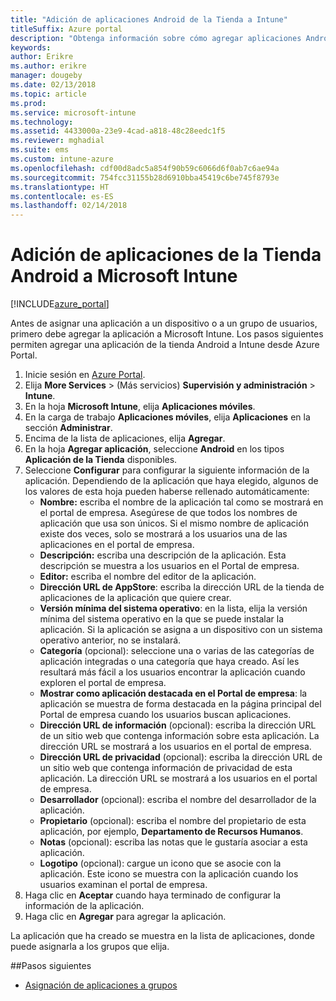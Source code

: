 ```yaml
---
title: "Adición de aplicaciones Android de la Tienda a Intune"
titleSuffix: Azure portal
description: "Obtenga información sobre cómo agregar aplicaciones Android de la tienda a Intune\"."
keywords: 
author: Erikre
ms.author: erikre
manager: dougeby
ms.date: 02/13/2018
ms.topic: article
ms.prod: 
ms.service: microsoft-intune
ms.technology: 
ms.assetid: 4433000a-23e9-4cad-a818-48c28eedc1f5
ms.reviewer: mghadial
ms.suite: ems
ms.custom: intune-azure
ms.openlocfilehash: cdf00d8adc5a854f90b59c6066d6f0ab7c6ae94a
ms.sourcegitcommit: 754fcc31155b28d6910bba45419c6be745f8793e
ms.translationtype: HT
ms.contentlocale: es-ES
ms.lasthandoff: 02/14/2018
---
```

# <a name="how-to-add-android-store-apps-to-microsoft-intune"></a>Adición de aplicaciones de la Tienda Android a Microsoft Intune

[!INCLUDE[azure_portal](./includes/azure_portal.md)]

Antes de asignar una aplicación a un dispositivo o a un grupo de usuarios, primero debe agregar la aplicación a Microsoft Intune. Los pasos siguientes permiten agregar una aplicación de la tienda Android a Intune desde Azure Portal.

1. Inicie sesión en [Azure Portal](https://portal.azure.com).
2. Elija **More Services** >  (Más servicios) **Supervisión y administración** > **Intune**.
3. En la hoja **Microsoft Intune**, elija **Aplicaciones móviles**.
4. En la carga de trabajo **Aplicaciones móviles**, elija **Aplicaciones** en la sección **Administrar**.
5. Encima de la lista de aplicaciones, elija **Agregar**.
6. En la hoja **Agregar aplicación**, seleccione **Android** en los tipos **Aplicación de la Tienda** disponibles.
7. Seleccione **Configurar** para configurar la siguiente información de la aplicación. Dependiendo de la aplicación que haya elegido, algunos de los valores de esta hoja pueden haberse rellenado automáticamente:
    - **Nombre:** escriba el nombre de la aplicación tal como se mostrará en el portal de empresa. Asegúrese de que todos los nombres de aplicación que usa son únicos. Si el mismo nombre de aplicación existe dos veces, solo se mostrará a los usuarios una de las aplicaciones en el portal de empresa.
    - **Descripción:** escriba una descripción de la aplicación. Esta descripción se muestra a los usuarios en el Portal de empresa.
    - **Editor:** escriba el nombre del editor de la aplicación.
    - **Dirección URL de AppStore**: escriba la dirección URL de la tienda de aplicaciones de la aplicación que quiere crear.
    - **Versión mínima del sistema operativo**: en la lista, elija la versión mínima del sistema operativo en la que se puede instalar la aplicación. Si la aplicación se asigna a un dispositivo con un sistema operativo anterior, no se instalará.
    - **Categoría** (opcional): seleccione una o varias de las categorías de aplicación integradas o una categoría que haya creado. Así les resultará más fácil a los usuarios encontrar la aplicación cuando exploren el portal de empresa.
    - **Mostrar como aplicación destacada en el Portal de empresa**: la aplicación se muestra de forma destacada en la página principal del Portal de empresa cuando los usuarios buscan aplicaciones.
    - **Dirección URL de información** (opcional): escriba la dirección URL de un sitio web que contenga información sobre esta aplicación. La dirección URL se mostrará a los usuarios en el portal de empresa.
    - **Dirección URL de privacidad** (opcional): escriba la dirección URL de un sitio web que contenga información de privacidad de esta aplicación. La dirección URL se mostrará a los usuarios en el portal de empresa.
    - **Desarrollador** (opcional): escriba el nombre del desarrollador de la aplicación.
    - **Propietario** (opcional): escriba el nombre del propietario de esta aplicación, por ejemplo, **Departamento de Recursos Humanos**.
    - **Notas** (opcional): escriba las notas que le gustaría asociar a esta aplicación.
    - **Logotipo** (opcional): cargue un icono que se asocie con la aplicación. Este icono se muestra con la aplicación cuando los usuarios examinan el portal de empresa.
8. Haga clic en **Aceptar** cuando haya terminado de configurar la información de la aplicación.
9. Haga clic en **Agregar** para agregar la aplicación.

La aplicación que ha creado se muestra en la lista de aplicaciones, donde puede asignarla a los grupos que elija. 

##<a name="next-steps"></a>Pasos siguientes

- [Asignación de aplicaciones a grupos](apps-deploy.md)